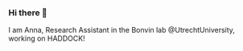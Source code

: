 ### Hi there 👋

I am Anna, Research Assistant in the Bonvin lab @UtrechtUniversity, working on HADDOCK!
